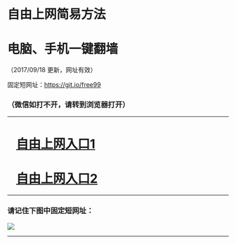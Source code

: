 ﻿# 自由上网简易方法

# 电脑、手机一键翻墙

（2017/09/18 更新，网址有效）

固定短网址：https://git.io/free99

### （微信如打不开，请转到浏览器打开）


***





# &nbsp;&nbsp; <a href="http://ft3156621168.fwq-tz1005.info/fwqtz01.html?t=091800121952 " target="_blank">自由上网入口1</a>
# &nbsp;&nbsp; <a href="http://ft1647912350.fwq-tz1006.info/fwqtz02.html?t=091800127384 " target="_blank">自由上网入口2</a>
***

### 请记住下图中固定短网址：

<img src="https://s3-us-west-2.amazonaws.com/fwq-1001/yjfq-20170905okok.png" /> 


***

